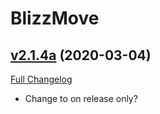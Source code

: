 # BlizzMove

## [v2.1.4a](https://github.com/the-rebel-Mermaid/BlizzMove/tree/v2.1.4a) (2020-03-04)
[Full Changelog](https://github.com/the-rebel-Mermaid/BlizzMove/commits/v2.1.4a)

- Change to on release only?  
